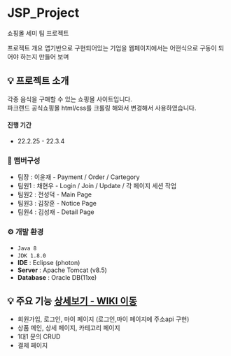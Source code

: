# JSP_Project
쇼핑몰 세미 팀 프로젝트

프로젝트 개요
앱기반으로 구현되어있는 기업을 웹페이지에서는 어떤식으로 구동이 되어야 하는지 만들어 보며 




## 💡 프로젝트 소개
각종 음식을 구매할 수 있는 쇼핑몰 사이트입니다.<br>
파크랜드 공식쇼핑몰 html/css를 크롤링 해와서 변경해서 사용하였습니다.
<br>

#### 진행 기간
* 22.2.25 - 22.3.4

### 🧙 맴버구성
 - 팀장  : 이윤재 - Payment / Order / Cartegory
 - 팀원1 : 채현우 - Login / Join / Update / 각 페이지 세션 작업
 - 팀원2 : 전성덕 - Main Page
 - 팀원3 : 김창훈 - Notice Page
 - 팀원4 : 김성재 - Detail Page

### ⚙️ 개발 환경
- `Java 8`
- `JDK 1.8.0`
- **IDE** : Eclipse (photon)
- **Server** : Apache Tomcat (v8.5)
- **Database** : Oracle DB(11xe)

## 💡 주요 기능 <a href="https://github.com/jeonsungdeok/JSP_Project/wiki" >상세보기 - WIKI 이동</a>
- 회원가입, 로그인, 마이 페이지 (로그인,마이 페이지에 주소api 구현)
- 상품 메인, 상세 페이지, 카테고리 페이지
- 1대1 문의 CRUD
- 결제 페이지

